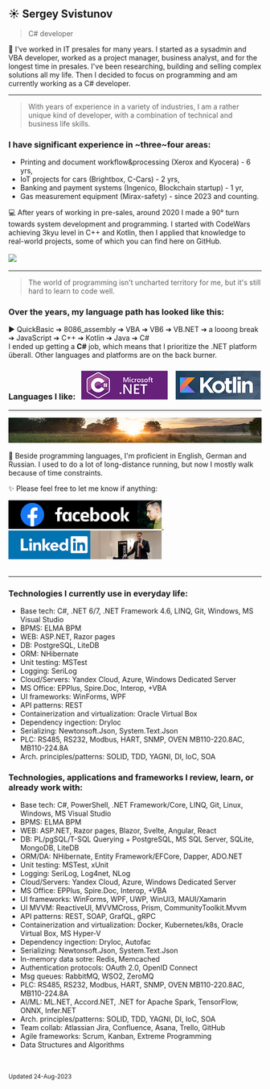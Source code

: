 
## ☀️ Sergey Svistunov
> C# developer 

👔   I've worked in IT presales for many years. I started as a sysadmin and VBA developer, worked as a project manager, business analyst, and for the longest time in presales. I've been researching, building and selling complex solutions all my life.
Then I decided to focus on programming and am currently working as a C# developer.
<br>
***
> With years of experience in a variety of industries, I am a rather unique kind of developer, with a combination of technical and business life skills.
### I have significant experience in ~three~four areas:
* Printing and document workflow&processing (Xerox and Kyocera) - 6 yrs,
* IoT projects for cars (Brightbox, C-Cars) - 2 yrs,
* Banking and payment systems (Ingenico, Blockchain startup) - 1 yr,
* Gas measurement equipment (Mirax-safety) - since 2023 and counting.

💻 After years of working in pre-sales, around 2020 I made a 90° turn towards system development and programming. I started with CodeWars achieving 3kyu level in C++ and Kotlin, then I applied that knowledge to real-world projects, some of which you can find here on GitHub. 
<br> <br> <img src="https://www.codewars.com/users/SergeyFM/badges/large?theme=light"> 
***
> The world of programming isn't uncharted territory for me,  but it's still hard to learn to code well. 

### Over the years, my language path has looked like this:

:arrow_forward: QuickBasic ➔ 8086_assembly ➔ VBA ➔ VB6 ➔ VB.NET ➔ a looong break ➔ JavaScript ➔ C++ ➔ Kotlin ➔ Java ➔ C# 
<br>
I ended up getting a **C#** job, which means that I prioritize the .NET platform überall. Other languages and platforms are on the back burner. <br>

### Languages I like: &nbsp; <img src="small_c-sharp-dot-net.png" height=57px> &nbsp;&nbsp; <img src="small_kotlin.png" height=57px> 

***
<img src="panorama.jpg" height=50px width=100%>

🏃 Beside programming languages, I'm proficient in English, German and Russian. 
I used to do a lot of long-distance running, but now I mostly walk because of time constraints.



✨ Please feel free to let me know if anything:  

<a href="https://www.facebook.com/svistunovsergey" target="_blank">  <img src="my_fb_icon.png" height=57px> </a>  &nbsp;&nbsp; <a href="https://linkedin.com/in/sergeysvistunov" target="_blank">  <img src="my_li_icon.png" height=57px> </a>
<br><br>

***

### Technologies I currently use in everyday life:
*	Base tech: C#, .NET 6/7, .NET Framework 4.6, LINQ, Git, Windows, MS Visual Studio
*	BPMS: ELMA BPM
*	WEB: ASP.NET, Razor pages
*	DB: PostgreSQL, LiteDB
*	ORM: NHibernate
*	Unit testing: MSTest
*	Logging: SeriLog
*	Cloud/Servers: Yandex Cloud, Azure, Windows Dedicated Server
*	MS Office: EPPlus, Spire.Doc, Interop, +VBA
*	UI frameworks: WinForms, WPF
*	API patterns: REST
*	Containerization and virtualization: Oracle Virtual Box
*	Dependency ingection: DryIoc
*	Serializing: Newtonsoft.Json, System.Text.Json
*	PLC: RS485, RS232, Modbus, HART, SNMP, OVEN MB110-220.8AC, MB110-224.8A
*	Arch. principles/patterns: SOLID, TDD, YAGNI, DI, IoC, SOA

### Technologies, applications and frameworks I review, learn, or already work with:
*	Base tech: C#, PowerShell, .NET Framework/Core, LINQ, Git, Linux, Windows, MS Visual Studio
*	BPMS: ELMA BPM
*	WEB: ASP.NET, Razor pages, Blazor, Svelte, Angular, React
*	DB: PL/pgSQL/T-SQL Querying + PostgreSQL, MS SQL Server, SQLite, MongoDB, LiteDB
*	ORM/DA: NHibernate, Entity Framework/EFCore, Dapper, ADO.NET
*	Unit testing: MSTest, xUnit
*	Logging: SeriLog, Log4net, NLog
*	Cloud/Servers: Yandex Cloud, Azure, Windows Dedicated Server
*	MS Office: EPPlus, Spire.Doc, Interop, +VBA
*	UI frameworks: WinForms, WPF, UWP, WinUI3, MAUI/Xamarin
*	UI MVVM: ReactiveUI, MVVMCross, Prism, CommunityToolkit.Mvvm
*	API patterns: REST, SOAP, GrafQL, gRPC
*	Containerization and virtualization: Docker, Kubernetes/k8s, Oracle Virtual Box, MS Hyper-V 
*	Dependency ingection: DryIoc, Autofac
*	Serializing: Newtonsoft.Json, System.Text.Json
*	In-memory data sotre: Redis, Memcached
*	Authentication protocols: OAuth 2.0, OpenID Connect
*	Msg queues: RabbitMQ, WSO2, ZeroMQ
*	PLC: RS485, RS232, Modbus, HART, SNMP, OVEN MB110-220.8AC, MB110-224.8A
*	AI/ML: ML.NET, Accord.NET, .NET for Apache Spark, TensorFlow, ONNX, Infer.NET
*	Arch. principles/patterns: SOLID, TDD, YAGNI, DI, IoC, SOA
*	Team collab: Atlassian Jira, Confluence, Asana, Trello, GitHub
*	Agile frameworks: Scrum, Kanban, Extreme Programming
*	Data Structures and Algorithms

<br> <br> 
<sup> Updated 24-Aug-2023 </sup>


